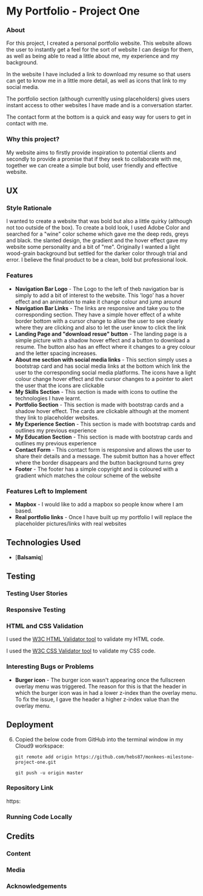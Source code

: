 # My Portfolio - Project One

### About

For this project, I created a personal portfolio website. This website allows the user to instantly get a feel for the sort of website I can design for them, as well as being able to read a little about me, my experience and my background. 

In the website I have included a link to download my resume so that users can get to know me in a little more detail, as well as icons that link to my social media. 

The portfolio section (although currenltly using placeholders) gives users instant access to other websites I have made and is a conversation starter.

The contact form at the bottom is a quick and easy way for users to get in contact with me. 

### Why this project?

My website aims to firstly provide inspiration to potential clients and secondly to provide a promise that if they seek to collaborate with me, together we can create a simple but bold, user friendly and effective website.

## UX

### Style Rationale 

I wanted to create a website that was bold but also a little quirky (although not too outside of the box).
To create a bold look, I used Adobe Color and searched for a "wine" color scheme which gave me the deep reds, greys and black. the slanted design, the gradient and the hover effect gave my website some personality and a bit of "me". Originally I wanted a light wood-grain background but settled for the darker color through trial and error. I believe the final product to be a clean, bold but professional look. 

### Features
- **Navigation Bar Logo** - The Logo to the left of theb navigation bar is simply to add a bit of interest to the website. This 'logo' has a hover effect and an animation to make it change colour and jump around 
- **Navigation Bar Links** - The links are responsive and take you to the corresponding section. They have a simple hover effect of a white border bottom with a cursor change to allow the user to see clearly where they are clicking and also to let the user know to click the link
- **Landing Page and "download resue" button** - The landing page is a simple picture with a shadow hover effect and a button to download a resume. The button also has an effect where it changes to a grey colour and the letter spacing increases. 
- **About me section with social media links** - This section simply uses a bootstrap card and has social media links at the bottom which link the user to the corresponding social media platforms. The icons have a light colour change hover effect and the cursor changes to a pointer to alert the user that the icons are clickable
- **My Skills Section** - This section is made with icons to outline the technologies I have learnt. 
- **Portfolio Section** - This section is made with bootstrap cards and a shadow hover effect. The cards are clickable although at the moment they link to placeholder websites. 
- **My Experience Section** - This section is made with bootstrap cards and outlines my previous experience
- **My Education Section** - This section is made with bootstrap cards and outlines my previous experience
- **Contact Form** - This contact form is responsive and allows the user to share their details and a message. The submit button has a hover effect where the border disappears and the button background turns grey
- **Footer** - The footer has a simple copyright and is coloured with a gradient which matches the colour scheme of the website





### Features Left to Implement

- **Mapbox** - I would like to add a mapbox so people know where I am based.
- **Real portfolio links** - Once I have built up my portfolio I will replace the placeholder pictures/links with real websites


## Technologies Used

- [**Balsamiq**]

## Testing

### Testing User Stories


### Responsive Testing





### HTML and CSS Validation

I used the [W3C HTML Validator tool](https://validator.w3.org/#validate_by_input) to validate my HTML code.

I used the [W3C CSS Validator tool](https://jigsaw.w3.org/css-validator/#validate_by_input) to validate my CSS code.

### Interesting Bugs or Problems

- **Burger icon** - The burger icon wasn't appearing once the fullscreen overlay menu was triggered. The reason for this is that the header in which the burger icon was in had a lower z-index than the overlay menu. To fix the issue, I gave the header a higher z-index value than the overlay menu.

## Deployment


6. Copied the below code from GitHub into the terminal window in my Cloud9 workspace:

    ```git remote add origin https://github.com/hebs87/monkees-milestone-project-one.git```

    ```git push -u origin master```


### Repository Link

https:

### Running Code Locally

## Credits

### Content


### Media

### Acknowledgements

